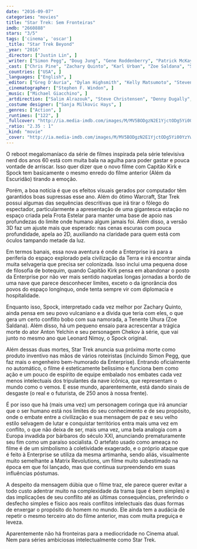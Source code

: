 ```yaml
---
date: "2016-09-07"
categories: "movies"
title: "Star Trek: Sem Fronteiras"
imdb: "2660888"
stars: "3/5"
tags: ['cinema', 'oscar']
_title: "Star Trek Beyond"
_year: "2016"
_director: ["Justin Lin", ]
_writer: ["Simon Pegg", "Doug Jung", "Gene Roddenberry", "Patrick McKay", "Roberto Orci", "John D. Payne", ]
_cast: ["Chris Pine", "Zachary Quinto", "Karl Urban", "Zoe Saldana", "Simon Pegg", "John Cho", "Anton Yelchin", "Idris Elba", "Sofia Boutella", ]
_countries: ["USA", ]
_languages: ["English", ]
_editor: ["Greg D'Auria", "Dylan Highsmith", "Kelly Matsumoto", "Steven Sprung", ]
_cinematographer: ["Stephen F. Windon", ]
_music: ["Michael Giacchino", ]
_artdirection: ["Salim Alrazouk", "Steve Christensen", "Denny Dugally", "Natasha Gerasimova", "Dan Hermansen", "Andrew Li", "Don Macaulay", "Harry E. Otto", "Lauren E. Polizzi", ]
_costume designer: ["Sanja Milkovic Hays", ]
_genres: ["Action", ]
_runtimes: ["122", ]
_fullcover: "http://ia.media-imdb.com/images/M/MV5BODgzN2E1YjctODg5Yi00YzYwLWJjZjAtNDg2MGE2Y2MyYjBmXkEyXkFqcGdeQXVyNjM1MTQ0NTQ@.jpg"
_ratio: "2.35 : 1"
_kind: "movie"
_cover: "http://ia.media-imdb.com/images/M/MV5BODgzN2E1YjctODg5Yi00YzYwLWJjZjAtNDg2MGE2Y2MyYjBmXkEyXkFqcGdeQXVyNjM1MTQ0NTQ@._V1._SX90_SY140_.jpg"
---
```

O reboot megalomaníaco da série de filmes inspirada pela série televisiva nerd dos anos 60 está com muita bala na agulha para poder gastar e pouca vontade de arriscar. Isso quer dizer que o novo filme com Capitão Kirk e Spock tem basicamente o mesmo enredo do filme anterior (Além da Escuridão) tirando a emoção.

Porém, a boa notícia é que os efeitos visuais gerados por computador têm garantidos boas supressas esse ano. Além do ótimo Warcraft, Star Trek possui algumas das sequências descritivas que irá tirar o fôlego do espectador, particularmente a apresentação de uma gigantesca estação no espaço criada pela Frota Estelar para manter uma base de apoio nas profundezas do limite onde humano algum jamais foi. Além disso, a versão 3D faz um ajuste mais que esperado: nas cenas escuras com pouca profundidade, apela ao 2D, auxiliando na claridade para quem está com óculos tampando metade da luz.

Em termos banais, essa nova aventura é onde a Enterprise irá para a periferia do espaço explorado pela civilização da Terra e irá encontrar ainda muita selvageria que precisa ser colonizada. Isso inclui uma pequena dose de filosofia de botequim, quando Capitão Kirk pensa em abandonar o posto da Enterprise por não ver mais sentido naquelas longas jornadas a bordo de uma nave que parece desconhecer limites, exceto o da ignorância dos povos do espaço longínquo, onde tenta sempre vir com diplomacia e hospitalidade.

Enquanto isso, Spock, interpretado cada vez melhor por Zachary Quinto, ainda pensa em seu povo vulcaniano e a dívida que teria com eles, o que gera um certo conflito bobo com sua namorada, a Tenente Uhura (Zoe Saldana). Além disso, há um pequeno ensaio para acrescentar a trágica morte do ator Anton Yelchin e seu personagem Chekov à série, que vai junto no mesmo ano que Leonard Nimoy, o Spock original.

Além dessas duas mortes, Star Trek anuncia sua próxima morte como produto inventivo nas mãos de vários roteiristas (incluindo Simon Pegg, que faz mais o engenheiro bem-humorado da Enterprise). Entrando oficialmente no automático, o filme é esteticamente belíssimo e funciona bem como ação e um pouco de espírito de equipe embalado nos embates cada vez menos intelectuais dos tripulantes da nave icônica, que representam o mundo como o vemos. E esse mundo, aparentemente, está dando sinais de desgaste (o real e o futurista, de 250 anos à nossa frente).

É por isso que há (mais uma vez) um personagem coringa que irá anunciar que o ser humano está nos limites do seu conhecimento e de seu propósito, onde o embate entre a civilização e sua mensagem de paz e seu velho estilo selvagem de lutar e conquistar territórios entra mais uma vez em conflito, o que não deixa de ser, mais uma vez, uma bela analogia com a Europa invadida por bárbaros do século XXI, anunciando prematuramente seu fim como um paraíso socialista. O artefato usado como ameaça no filme é de um simbolismo à coletividade exagerado, e o próprio ataque que é feito à Enterprise se utiliza da mesma artimanha, sendo aliás, visualmente muito semelhante a Matrix Revolutions, um filme muito subestimado na época em que foi lançado, mas que continua surpreendendo em suas influências póstumas.

A despeito da mensagem dúbia que o filme traz, ele parece querer evitar a todo custo adentrar muito na complexidade da trama (que é bem simples) e das implicações de seu conflito até as últimas consequências, preferindo o desfecho simples e físico aos reais conflitos intelectuais das duas formas de enxergar o propósito do homem no mundo. Ele ainda tem a audácia de repetir o mesmo terceiro ato do filme anterior, mas com muita preguiça e leveza.

Aparentemente não há fronteiras para a mediocridade no Cinema atual. Nem para séries ambiciosas intelectualmente como Star Trek.
